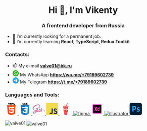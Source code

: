 <h1 align="center">Hi 👋, I'm Vikenty</h1>
<h3 align="center">A frontend developer from Russia</h3>

- 📝 I’m currently looking for a permanent job.
- 🌱 I’m currently learning **React, TypeScript, Redux Toolkit**

<h3 align="left">Contacts:</h3>

- 📫 My e-mail **valve01@bk.ru**
- <img src="./whatsapp-icon.svg" alt="whatsapp" width="20" height="20"/> My WhatsApp **https://wa.me/+79189602739**
- <img src="./telegram-icon.svg" alt="telegram" width="20" height="20"/> My Telegram **https://t.me/+79189602739**

<!-- <h3 align="left">Connect with me:</h3>
<p align="left">

</p> -->

<h3 align="left">Languages and Tools:</h3>
<p align="left"> 
<a href="https://www.w3.org/html/" target="_blank" rel="noreferrer"> <img src="https://raw.githubusercontent.com/devicons/devicon/master/icons/html5/html5-original-wordmark.svg" alt="html5" width="40" height="40"/> </a>
<a href="https://www.w3schools.com/css/" target="_blank" rel="noreferrer"> <img src="https://raw.githubusercontent.com/devicons/devicon/master/icons/css3/css3-original-wordmark.svg" alt="css3" width="40" height="40"/> </a>
<a href="https://sass-lang.com" target="_blank" rel="noreferrer"> <img src="https://raw.githubusercontent.com/devicons/devicon/master/icons/sass/sass-original.svg" alt="sass" width="40" height="40"/> </a> 
<a href="https://developer.mozilla.org/en-US/docs/Web/JavaScript" target="_blank" rel="noreferrer"> <img src="https://raw.githubusercontent.com/devicons/devicon/master/icons/javascript/javascript-original.svg" alt="javascript" width="40" height="40"/> </a> 
<a href="https://gulpjs.com" target="_blank" rel="noreferrer"> <img src="https://raw.githubusercontent.com/devicons/devicon/master/icons/gulp/gulp-plain.svg" alt="gulp" width="40" height="40"/> </a> 
<a href="https://www.figma.com/" target="_blank" rel="noreferrer"> <img src="https://www.vectorlogo.zone/logos/figma/figma-icon.svg" alt="figma" width="40" height="40"/> </a> 
<a href="https://www.adobe.com/products/xd.html" target="_blank" rel="noreferrer"> <img src="./adobe-xd.png" alt="xd" width="40" height="40"/> </a> 
<a href="https://www.adobe.com/in/products/illustrator.html" target="_blank" rel="noreferrer"> <img src="https://www.vectorlogo.zone/logos/adobe_illustrator/adobe_illustrator-icon.svg" alt="illustrator" width="40" height="40"/> </a> 
<a href="https://www.photoshop.com/en" target="_blank" rel="noreferrer"> <img src="./Photoshop.svg" alt="photoshop" width="40" height="40"/> </a> 
</p>

<p><img align="left" src="https://github-readme-stats.vercel.app/api/top-langs?username=valve01&show_icons=true&locale=en&layout=compact" alt="valve01" /></p>

<p>&nbsp;<img align="center" src="https://github-readme-stats.vercel.app/api?username=valve01&show_icons=true&locale=en" alt="valve01" /></p>
